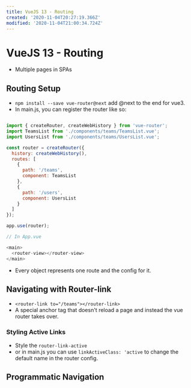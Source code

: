 ```yaml
---
title: VueJS 13 - Routing
created: '2020-11-04T20:27:19.366Z'
modified: '2020-11-04T21:00:34.724Z'
---
```


# VueJS 13 - Routing

* Multiple pages in SPAs

## Routing Setup

* `npm install --save vue-router@next` add @next to the end for vue3.
* In main.js, you can register the router like so:

```javascript

import { createRouter, createWebHistory } from 'vue-router';
import TeamsList from './components/teams/TeamsList.vue';
import UsersList from './components/teams/UsersList.vue';

const router = createRouter({
  history: createWebHistory(),
  routes: [
    {
      path: '/teams',
      component: TeamsList
    },
    {
      path: '/users',
      component: UsersList
    }
  ]
});

app.use(router);

// In App.vue

<main>
  <router-view></router-view>
</main>

```
* Every object represents one route and the config for it.

## Navigating with Router-link

* `<router-link to="/teams"></router-link>`
* A special anchor tag that doesn't reload a page and instead the vue router takes over.

### Styling Active Links

* Style the `router-link-active` 
* or in main.js you can use `linkActiveClass: 'active` to change the default name in the router config.

## Programmatic Navigation



